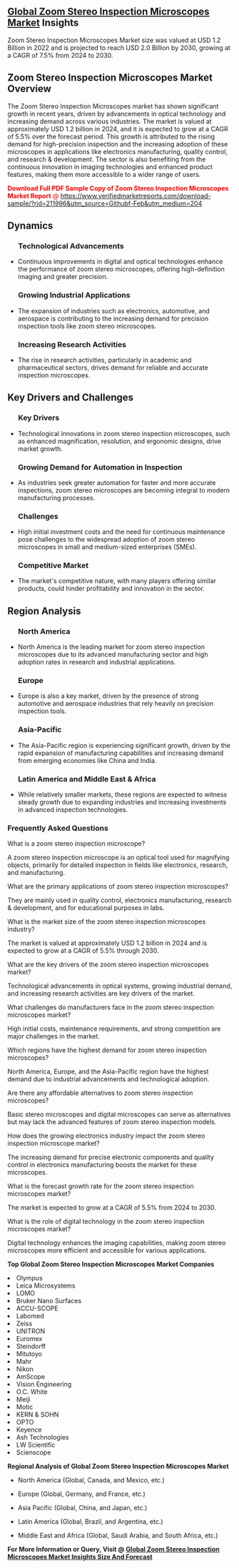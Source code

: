 <h2><a href="https://www.verifiedmarketreports.com/download-sample/?rid=211996&amp;utm_source=Githubf&amp;utm_medium=204" target="_blank">Global Zoom Stereo Inspection Microscopes Market</a> Insights</h2><p>Zoom Stereo Inspection Microscopes Market size was valued at USD 1.2 Billion in 2022 and is projected to reach USD 2.0 Billion by 2030, growing at a CAGR of 7.5% from 2024 to 2030.</p><p><h2>Zoom Stereo Inspection Microscopes Market Overview</h2> <p>The Zoom Stereo Inspection Microscopes market has shown significant growth in recent years, driven by advancements in optical technology and increasing demand across various industries. The market is valued at approximately USD 1.2 billion in 2024, and it is expected to grow at a CAGR of 5.5% over the forecast period. This growth is attributed to the rising demand for high-precision inspection and the increasing adoption of these microscopes in applications like electronics manufacturing, quality control, and research & development. The sector is also benefiting from the continuous innovation in imaging technologies and enhanced product features, making them more accessible to a wider range of users.</p> <p><p><span class=""><span style="color: #ff0000;"><strong>Download Full PDF Sample Copy of Zoom Stereo Inspection Microscopes Market Report</strong> @ </span><a href="https://www.verifiedmarketreports.com/download-sample/?rid=211996&amp;utm_source=Githubf-Feb&amp;utm_medium=204" target="_blank">https://www.verifiedmarketreports.com/download-sample/?rid=211996&amp;utm_source=Githubf-Feb&amp;utm_medium=204</a></span></p></p> <h2>Dynamics</h2> <ul> <h3>Technological Advancements</h3> <li>Continuous improvements in digital and optical technologies enhance the performance of zoom stereo microscopes, offering high-definition imaging and greater precision.</li> <h3>Growing Industrial Applications</h3> <li>The expansion of industries such as electronics, automotive, and aerospace is contributing to the increasing demand for precision inspection tools like zoom stereo microscopes.</li> <h3>Increasing Research Activities</h3> <li>The rise in research activities, particularly in academic and pharmaceutical sectors, drives demand for reliable and accurate inspection microscopes.</li> </ul> <h2>Key Drivers and Challenges</h2> <ul> <h3>Key Drivers</h3> <li>Technological innovations in zoom stereo inspection microscopes, such as enhanced magnification, resolution, and ergonomic designs, drive market growth.</li> <h3>Growing Demand for Automation in Inspection</h3> <li>As industries seek greater automation for faster and more accurate inspections, zoom stereo microscopes are becoming integral to modern manufacturing processes.</li> <h3>Challenges</h3> <li>High initial investment costs and the need for continuous maintenance pose challenges to the widespread adoption of zoom stereo microscopes in small and medium-sized enterprises (SMEs).</li> <h3>Competitive Market</h3> <li>The market's competitive nature, with many players offering similar products, could hinder profitability and innovation in the sector.</li> </ul> <h2>Region Analysis</h2> <ul> <h3>North America</h3> <li>North America is the leading market for zoom stereo inspection microscopes due to its advanced manufacturing sector and high adoption rates in research and industrial applications.</li> <h3>Europe</h3> <li>Europe is also a key market, driven by the presence of strong automotive and aerospace industries that rely heavily on precision inspection tools.</li> <h3>Asia-Pacific</h3> <li>The Asia-Pacific region is experiencing significant growth, driven by the rapid expansion of manufacturing capabilities and increasing demand from emerging economies like China and India.</li> <h3>Latin America and Middle East & Africa</h3> <li>While relatively smaller markets, these regions are expected to witness steady growth due to expanding industries and increasing investments in advanced inspection technologies.</li> </ul> <h3>Frequently Asked Questions</h3> <p>What is a zoom stereo inspection microscope?</p> <p>A zoom stereo inspection microscope is an optical tool used for magnifying objects, primarily for detailed inspection in fields like electronics, research, and manufacturing.</p> <p>What are the primary applications of zoom stereo inspection microscopes?</p> <p>They are mainly used in quality control, electronics manufacturing, research & development, and for educational purposes in labs.</p> <p>What is the market size of the zoom stereo inspection microscopes industry?</p> <p>The market is valued at approximately USD 1.2 billion in 2024 and is expected to grow at a CAGR of 5.5% through 2030.</p> <p>What are the key drivers of the zoom stereo inspection microscopes market?</p> <p>Technological advancements in optical systems, growing industrial demand, and increasing research activities are key drivers of the market.</p> <p>What challenges do manufacturers face in the zoom stereo inspection microscopes market?</p> <p>High initial costs, maintenance requirements, and strong competition are major challenges in the market.</p> <p>Which regions have the highest demand for zoom stereo inspection microscopes?</p> <p>North America, Europe, and the Asia-Pacific region have the highest demand due to industrial advancements and technological adoption.</p> <p>Are there any affordable alternatives to zoom stereo inspection microscopes?</p> <p>Basic stereo microscopes and digital microscopes can serve as alternatives but may lack the advanced features of zoom stereo inspection models.</p> <p>How does the growing electronics industry impact the zoom stereo inspection microscope market?</p> <p>The increasing demand for precise electronic components and quality control in electronics manufacturing boosts the market for these microscopes.</p> <p>What is the forecast growth rate for the zoom stereo inspection microscopes market?</p> <p>The market is expected to grow at a CAGR of 5.5% from 2024 to 2030.</p> <p>What is the role of digital technology in the zoom stereo inspection microscopes market?</p> <p>Digital technology enhances the imaging capabilities, making zoom stereo microscopes more efficient and accessible for various applications.</p> </p><p><strong>Top Global Zoom Stereo Inspection Microscopes Market Companies</strong></p><div data-test-id=""><p><li>Olympus</li><li> Leica Microsystems</li><li> LOMO</li><li> Bruker Nano Surfaces</li><li> ACCU-SCOPE</li><li> Labomed</li><li> Zeiss</li><li> UNITRON</li><li> Euromex</li><li> Steindorff</li><li> Mitutoyo</li><li> Mahr</li><li> Nikon</li><li> AmScope</li><li> Vision Engineering</li><li> O.C. White</li><li> Meiji</li><li> Motic</li><li> KERN & SOHN</li><li> OPTO</li><li> Keyence</li><li> Ash Technologies</li><li> LW Scientific</li><li> Scienscope</li></p><div><strong>Regional Analysis of&nbsp;Global Zoom Stereo Inspection Microscopes Market</strong></div><ul><li dir="ltr"><p dir="ltr">North America&nbsp;(Global, Canada, and Mexico, etc.)</p></li><li dir="ltr"><p dir="ltr">Europe (Global, Germany, and France, etc.)</p></li><li dir="ltr"><p dir="ltr">Asia Pacific&nbsp;(Global, China, and Japan, etc.)</p></li><li dir="ltr"><p dir="ltr">Latin America&nbsp;(Global, Brazil, and Argentina, etc.)</p></li><li dir="ltr">Middle East and Africa&nbsp;(Global, Saudi Arabia, and South Africa, etc.)</li></ul><p><strong>For More Information or Query, Visit @&nbsp;</strong><strong><a href="https://www.verifiedmarketreports.com/product/zoom-stereo-inspection-microscopes-market/?utm_source=Githubf&amp;utm_medium=204" target="_blank">Global Zoom Stereo Inspection Microscopes Market Insights Size And Forecast</a></strong></p></div>
